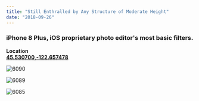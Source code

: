 ```yaml
---
title: "Still Enthralled by Any Structure of Moderate Height"
date: "2018-09-26"
---
```


### iPhone 8 Plus, iOS proprietary photo editor's most basic filters.

**Location**  
**[45.530700,-122.657478](https://goo.gl/maps/wpDh6bupBUL2)**

![6090](https://i.snap.as/WizBTzJp.jpg)

![6089](https://i.snap.as/wGvv4EMd.jpg)

![6085](https://i.snap.as/vsGyTem2.jpg)